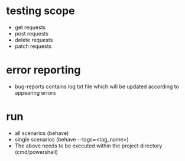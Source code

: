 # testing scope
- get requests
- post requests
- delete requests
- patch requests

# error reporting
- bug-reports contains log txt file which will be updated according to appearing errors

# run
- all scenarios (behave)
- single scenarios (behave --tags=<tag_name>)
- The above needs to be executed within the project directory (cmd/powershell)
